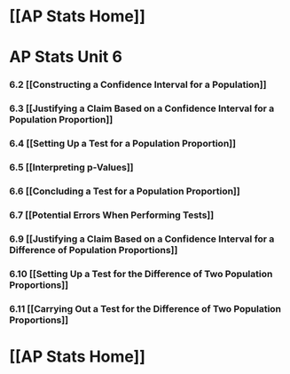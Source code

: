 # [[AP Stats Home]]

# AP Stats Unit 6
### 6.2 [[Constructing a Confidence Interval for a Population]]
### 6.3 [[Justifying a Claim Based on a Confidence Interval for a Population Proportion]]
### 6.4 [[Setting Up a Test for a Population Proportion]]
### 6.5 [[Interpreting p-Values]]
### 6.6 [[Concluding a Test for a Population Proportion]]
### 6.7 [[Potential Errors When Performing Tests]]
### 6.9 [[Justifying a Claim Based on a Confidence Interval for a Difference of Population Proportions]]
### 6.10 [[Setting Up a Test for the Difference of Two Population Proportions]]
### 6.11 [[Carrying Out a Test for the Difference of Two Population Proportions]]

# [[AP Stats Home]]